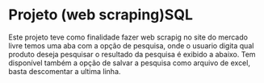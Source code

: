 # Projeto (web scraping)SQL
Este projeto teve como finalidade fazer web scrapig no site do mercado livre 
temos uma aba com a opção de pesquisa, onde o usuario digita qual produto deseja pesquisar
o resultado da pesquisa é exibido a abaixo. Tem disponível também a opção de salvar a pesquisa 
como arquivo de excel, basta descomentar a ultima linha.
